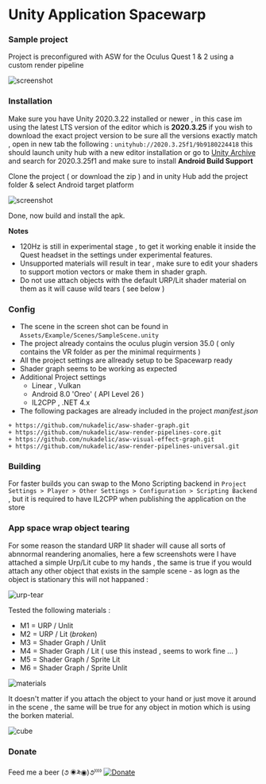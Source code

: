 # Unity Application Spacewarp
### Sample project

Project is preconfigured with ASW for the Oculus Quest 1 &amp; 2 using a custom render pipeline 

![screenshot](https://raw.githubusercontent.com/nukadelic/unity-application-spacewarp/master/Img/screenshot.png)

### Installation

Make sure you have Unity 2020.3.22 installed or newer , in this case im using the latest LTS version of the editor which is **2020.3.25** if you wish to download the exact project version to be sure all the versions exactly match , open in new tab the following : `unityhub://2020.3.25f1/9b9180224418` this should launch unity hub with a new editor installation or go to [Unity Archive](https://unity3d.com/get-unity/download/archive) and search for 2020.3.25f1 and make sure to install **Android Build Support**

Clone the project ( or download the zip ) and in unity Hub add the project folder & select Android target platform  
  
![screenshot](https://raw.githubusercontent.com/nukadelic/unity-application-spacewarp/master/Img/hub.png)

Done, now build and install the apk.

**Notes** 
* 120Hz is still in experimental stage , to get it working enable it inside the Quest headset in the settings under experimental features. 
* Unsupported materials will result in tear , make sure to edit your shaders to support motion vectors or make them in shader graph.
* Do not use attach objects with the default URP/Lit shader material on them as it will cause wild tears ( see below ) 

### Config 

* The scene in the screen shot can be found in `Assets/Example/Scenes/SampleScene.unity`
* The project already contains the oculus plugin version 35.0 ( only contains the VR folder as per the minimal requirments )
* All the project settings are allready setup to be Spacewarp ready 
* Shader graph seems to be working as expected 
* Additional Project settings 
  * Linear , Vulkan 
  * Android 8.0 'Oreo' ( API Level 26 ) 
  * IL2CPP , .NET 4.x  
* The following packages are already included in the project _manifest.json_
``` 
+ https://github.com/nukadelic/asw-shader-graph.git
+ https://github.com/nukadelic/asw-render-pipelines-core.git
+ https://github.com/nukadelic/asw-visual-effect-graph.git
+ https://github.com/nukadelic/asw-render-pipelines-universal.git
```

### Building 

For faster builds you can swap to the Mono Scripting backend in `Project Settings > Player > Other Settings > Configuration > Scripting Backend` , but it is required to have IL2CPP when publishing the application on the store 

### App space wrap object tearing 

For some reason the standard URP lit shader will cause all sorts of abnnormal reandering anomalies, here a few screenshots were I have attached a simple Urp/Lit cube to my hands , the same is true if you would attach any other object that exists in the sample scene - as logn as the object is stationary this will not happaned :  
  
![urp-tear](https://raw.githubusercontent.com/nukadelic/unity-application-spacewarp/master/Img/urp-tear.png)

Tested the following materials : 
* M1 = URP / Unlit 
* M2 = URP / Lit (*broken*) 
* M3 = Shader Graph / Unlit 
* M4 = Shader Graph / Lit  ( use this instead , seems to work fine ... ) 
* M5 = Shader Graph / Sprite Lit 
* M6 = Shader Graph / Sprite Unlit  
  
![materials](https://raw.githubusercontent.com/nukadelic/unity-application-spacewarp/master/Img/materials.png)

It doesn't matter if you attach the object to your hand or just move it around in the scene , the same will be true for any object in motion which is using the borken material.  
  
![cube](https://raw.githubusercontent.com/nukadelic/unity-application-spacewarp/master/Img/cube.gif)


### Donate 

Feed me a beer (૭ ◉༬◉)૭⁾⁾⁾⁾ [![Donate](https://img.shields.io/badge/Donate-PayPal-green.svg)](https://www.paypal.me/wad1m)
